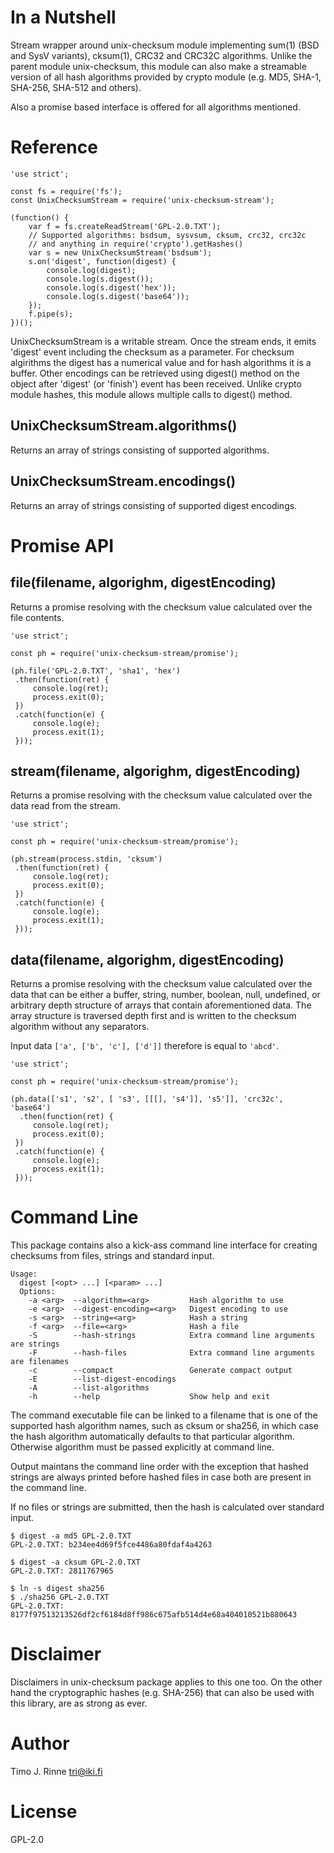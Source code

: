 In a Nutshell
=============

Stream wrapper around unix-checksum module implementing sum(1) (BSD
and SysV variants), cksum(1), CRC32 and CRC32C algorithms. Unlike the
parent module unix-checksum, this module can also make a streamable
version of all hash algorithms provided by crypto module (e.g. MD5,
SHA-1, SHA-256, SHA-512 and others).

Also a promise based interface is offered for all algorithms
mentioned.


Reference
=========

```
'use strict';

const fs = require('fs');
const UnixChecksumStream = require('unix-checksum-stream');

(function() {
    var f = fs.createReadStream('GPL-2.0.TXT');
    // Supported algorithms: bsdsum, sysvsum, cksum, crc32, crc32c
    // and anything in require('crypto').getHashes()
    var s = new UnixChecksumStream('bsdsum');
    s.on('digest', function(digest) {
        console.log(digest);
        console.log(s.digest());
        console.log(s.digest('hex'));
        console.log(s.digest('base64'));
    });
    f.pipe(s);
})();
```

UnixChecksumStream is a writable stream. Once the stream ends, it
emits 'digest' event including the checksum as a parameter. For
checksum algirithms the digest has a numerical value and for hash
algorithms it is a buffer.  Other encodings can be retrieved using
digest() method on the object after 'digest' (or 'finish') event has
been received. Unlike crypto module hashes, this module allows
multiple calls to digest() method.

UnixChecksumStream.algorithms()
-------------------------------

Returns an array of strings consisting of supported algorithms.

UnixChecksumStream.encodings()
------------------------------

Returns an array of strings consisting of supported digest encodings.


Promise API
===========

file(filename, algorighm, digestEncoding)
-----------------------------------------

Returns a promise resolving with the checksum value calculated over
the file contents.

```
'use strict';

const ph = require('unix-checksum-stream/promise');

(ph.file('GPL-2.0.TXT', 'sha1', 'hex')
 .then(function(ret) {
	 console.log(ret);
	 process.exit(0);
 })
 .catch(function(e) {
	 console.log(e);
	 process.exit(1);
 }));
```

stream(filename, algorighm, digestEncoding)
-------------------------------------------

Returns a promise resolving with the checksum value calculated over
the data read from the stream.

```
'use strict';

const ph = require('unix-checksum-stream/promise');

(ph.stream(process.stdin, 'cksum')
 .then(function(ret) {
	 console.log(ret);
	 process.exit(0);
 })
 .catch(function(e) {
	 console.log(e);
	 process.exit(1);
 }));
```

data(filename, algorighm, digestEncoding)
-----------------------------------------

Returns a promise resolving with the checksum value calculated over
the data that can be either a buffer, string, number, boolean, null,
undefined, or arbitrary depth structure of arrays that contain
aforementioned data. The array structure is traversed depth first and
is written to the checksum algorithm without any separators.

Input data `['a', ['b', 'c'], ['d']]` therefore is equal to `'abcd'`.

```
'use strict';

const ph = require('unix-checksum-stream/promise');

(ph.data(['s1', 's2', [ 's3', [[[], 's4']], 's5']], 'crc32c', 'base64')
  .then(function(ret) {
	 console.log(ret);
	 process.exit(0);
 })
 .catch(function(e) {
	 console.log(e);
	 process.exit(1);
 }));
```


Command Line
============

This package contains also a kick-ass command line interface for
creating checksums from files, strings and standard input.

```
Usage:
  digest [<opt> ...] [<param> ...]
  Options:
    -a <arg>  --algorithm=<arg>         Hash algorithm to use
    -e <arg>  --digest-encoding=<arg>   Digest encoding to use
    -s <arg>  --string=<arg>            Hash a string
    -f <arg>  --file=<arg>              Hash a file
    -S        --hash-strings            Extra command line arguments are strings
    -F        --hash-files              Extra command line arguments are filenames
    -c        --compact                 Generate compact output
    -E        --list-digest-encodings
    -A        --list-algorithms
    -h        --help                    Show help and exit
```

The command executable file can be linked to a filename that is one of
the supported hash algorithm names, such as cksum or sha256, in which
case the hash algorithm automatically defaults to that particular
algorithm. Otherwise algorithm must be passed explicitly at command
line.

Output maintans the command line order with the exception that hashed
strings are always printed before hashed files in case both are
present in the command line.

If no files or strings are submitted, then the hash is calculated over
standard input.

```
$ digest -a md5 GPL-2.0.TXT
GPL-2.0.TXT: b234ee4d69f5fce4486a80fdaf4a4263

$ digest -a cksum GPL-2.0.TXT
GPL-2.0.TXT: 2811767965

$ ln -s digest sha256
$ ./sha256 GPL-2.0.TXT
GPL-2.0.TXT: 8177f97513213526df2cf6184d8ff986c675afb514d4e68a404010521b880643
```

Disclaimer
==========

Disclaimers in unix-checksum package applies to this one too. On the
other hand the cryptographic hashes (e.g. SHA-256) that can also be
used with this library, are as strong as ever.


Author
======

Timo J. Rinne <tri@iki.fi>


License
=======

GPL-2.0
